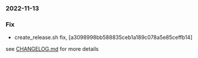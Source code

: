 ### 2022-11-13

### Fix
+ create_release.sh fix, [a3098998bb588835ceb1a189c078a5e85ceffb14]

see <a href='https://github.com/mrjackwills/belugasnooze_pi/blob/main/CHANGELOG.md'>CHANGELOG.md</a> for more details
